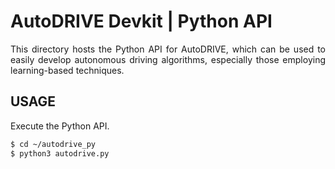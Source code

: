 # AutoDRIVE Devkit | Python API

<p align="justify">
This directory hosts the Python API for AutoDRIVE, which can be used to easily develop autonomous driving algorithms, especially those employing learning-based techniques.
</p>

## USAGE

Execute the Python API.
```bash
$ cd ~/autodrive_py
$ python3 autodrive.py
```
